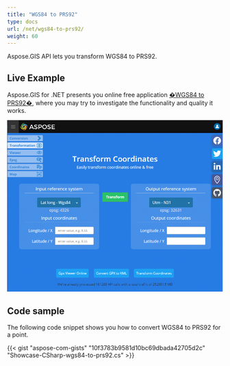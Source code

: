```yaml
---
title: "WGS84 to PRS92"
type: docs
url: /net/wgs84-to-prs92/
weight: 60
---
```


Aspose.GIS API lets you transform WGS84 to PRS92.

## **Live Example**

Aspose.GIS for .NET presents you online free application [�WGS84 to PRS92�](https://products.aspose.app/gis/transformation/wgs84-to-prs92), where you may try to investigate the functionality and quality it works.

![ok-supported](../transformation-app.png)

## **Code sample**

The following code snippet shows you how to convert WGS84 to PRS92 for a point.

{{< gist "aspose-com-gists" "10f3783b9581d10bc69dbada42705d2c" "Showcase-CSharp-wgs84-to-prs92.cs" >}}

